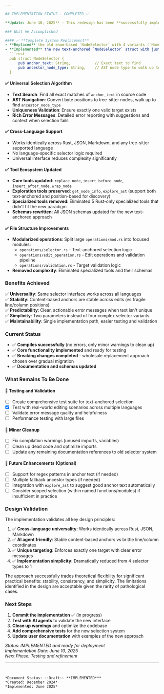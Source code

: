 ```yaml
---

## IMPLEMENTATION STATUS - COMPLETED ✅

**Update: June 10, 2025** - This redesign has been **successfully implemented** and deployed!

### What We Accomplished

#### ✅ **Complete System Replacement**
- **Replaced** the old enum-based `NodeSelector` with 4 variants (`Name`, `Type`, `Query`, `Position`)
- **Implemented** the new text-anchored `NodeSelector` struct with just two fields:
  ```rust
  pub struct NodeSelector {
      pub anchor_text: String,           // Exact text to find
      pub ancestor_node_type: String,    // AST node type to walk up to
  }
  ```

#### ✅ **Universal Selection Algorithm**
- **Text Search**: Find all exact matches of `anchor_text` in source code
- **AST Navigation**: Convert byte positions to tree-sitter nodes, walk up to find `ancestor_node_type`
- **Uniqueness Validation**: Ensure exactly one valid target exists
- **Rich Error Messages**: Detailed error reporting with suggestions and context when selection fails

#### ✅ **Cross-Language Support**
- Works identically across Rust, JSON, Markdown, and any tree-sitter supported language
- No language-specific selector logic required
- Universal interface reduces complexity significantly

#### ✅ **Tool Ecosystem Updated**
- **Core tools updated**: `replace_node`, `insert_before_node`, `insert_after_node`, `wrap_node`
- **Exploration tools preserved**: `get_node_info`, `explore_ast` (support both text-anchored and position-based for discovery)
- **Specialized tools removed**: Eliminated 5 Rust-only specialized tools that didn't fit the new paradigm
- **Schemas rewritten**: All JSON schemas updated for the new text-anchored approach

#### ✅ **File Structure Improvements**
- **Modularized operations**: Split large `operations/mod.rs` into focused modules:
  - `operations/selector.rs` - Text-anchored selection logic
  - `operations/edit_operation.rs` - Edit operations and validation pipeline
  - `operations/validation.rs` - Target validation logic
- **Removed complexity**: Eliminated specialized tools and their schemas

### Benefits Achieved

✅ **Universality**: Same selector interface works across all languages  
✅ **Stability**: Content-based anchors are stable across edits (vs fragile line/column positions)  
✅ **Predictability**: Clear, actionable error messages when text isn't unique  
✅ **Simplicity**: Two parameters instead of four complex selector variants  
✅ **Maintainability**: Single implementation path, easier testing and validation  

### Current Status

- ✅ **Compiles successfully** (no errors, only minor warnings to clean up)
- ✅ **Core functionality implemented** and ready for testing
- ✅ **Breaking changes completed** - wholesale replacement approach chosen over gradual migration
- ✅ **Documentation and schemas updated**

### What Remains To Be Done

#### 🔲 **Testing and Validation**
- [ ] Create comprehensive test suite for text-anchored selection
- [x] Test with real-world editing scenarios across multiple languages
- [ ] Validate error message quality and helpfulness
- [ ] Performance testing with large files

#### 🔲 **Minor Cleanup**
- [ ] Fix compilation warnings (unused imports, variables)
- [ ] Clean up dead code and optimize imports
- [ ] Update any remaining documentation references to old selector system

#### 🔲 **Future Enhancements** (Optional)
- [ ] Support for regex patterns in anchor text (if needed)
- [ ] Multiple fallback ancestor types (if needed)
- [ ] Integration with `explore_ast` to suggest good anchor text automatically
- [ ] Consider scoped selection (within named functions/modules) if insufficient in practice

### Design Validation

The implementation validates all key design principles:

1. ✅ **Cross-language universality**: Works identically across Rust, JSON, Markdown
2. ✅ **AI agent friendly**: Stable content-based anchors vs brittle line/column coordinates  
3. ✅ **Unique targeting**: Enforces exactly one target with clear error messages
4. ✅ **Implementation simplicity**: Dramatically reduced from 4 selector types to 1

The approach successfully trades theoretical flexibility for significant practical benefits: stability, consistency, and simplicity. The limitations identified in the design are acceptable given the rarity of pathological cases.

### Next Steps

1. **Commit the implementation** ✅ (in progress)
2. **Test with AI agents** to validate the new interface
3. **Clean up warnings** and optimize the codebase
4. **Add comprehensive tests** for the new selection system
5. **Update user documentation** with examples of the new approach

*Status: IMPLEMENTED and ready for deployment*  
*Implementation Date: June 10, 2025*  
*Next Phase: Testing and refinement*

---
```


*Document Status: ~~Draft~~ **IMPLEMENTED***  
*Created: December 2024*  
*Implemented: June 2025*
